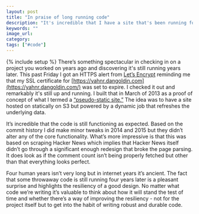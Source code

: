 ```yaml
---
layout: post
title: "In praise of long running code"
description: "It's incredible that I have a site that's been running for the past 4 years with virtually no maintenance."
keywords: ""
image_url:
category:
tags: ["#code"]
---
```

{% include setup %}
There’s something spectacular in checking in on a project you worked on years ago and discovering it's still running years later. This past Friday I got an HTTPS alert from [Let’s Encrypt](https://letsencrypt.org/) reminding me that my SSL certificate for [https://yahnr.dangoldin.com](https://yahnr.dangoldin.com/) was set to expire. I checked it out and remarkably it's still up and running. I built that in March of 2013 as a proof of concept of what I termed a [“pseudo-static site.”](http://dangoldin.com/2013/03/12/mmmm-pseudo-static-sites/) The idea was to have a site hosted on statically on S3 but powered by a dynamic job that refreshes the underlying data.

It’s incredible that the code is still functioning as expected. Based on the commit history I did make minor tweaks in 2014 and 2015 but they didn’t alter any of the core functionality. What’s more impressive is that this was based on scraping Hacker News which implies that Hacker News itself didn’t go through a significant enough redesign that broke the page parsing. It does look as if the comment count isn’t being properly fetched but other than that everything looks perfect.

Four human years isn’t very long but in internet years it’s ancient. The fact that some throwaway code is still running four years later is a pleasant surprise and highlights the resiliency of a good design. No matter what code we’re writing it’s valuable to think about how it will stand the test of time and whether there’s a way of improving the resiliency - not for the project itself but to get into the habit of writing robust and durable code.
